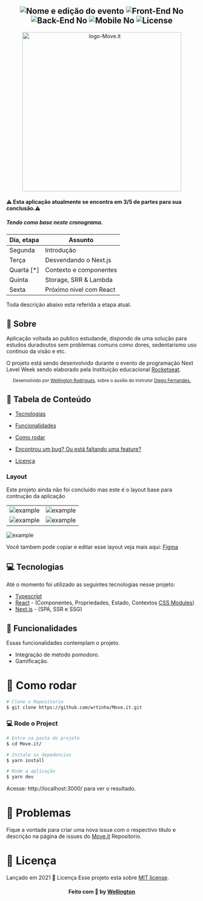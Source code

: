 <h2 align="center">
  <img src="https://img.shields.io/badge/Move.it-v1-blueblack?color=blue&style=for-the-badge" alt="Nome e edição do evento" />
  <img src="https://img.shields.io/badge/Front End%3F-no-blueblack?color=blue&style=for-the-badge" alt="Front-End No" />
  <img src="https://img.shields.io/badge/Back End%3F-no-blueblack?color=blue&style=for-the-badge" alt="Back-End No" />
  <img src="https://img.shields.io/badge/Mobile%3F-no-blueblack?color=blue&style=for-the-badge" alt="Mobile No" />
  <img src="https://img.shields.io/github/license/WorkEasy/WorkEasy?color=black&style=for-the-badge" alt="License" />
</h2>



<p align="center">
   <img src="https://github.com/wrtinho/Move.it/blob/main/images/Move.it_Logo.png" alt="logo-Move.it" width="420"/>
</p>

#### ⚠️ Esta aplicação atualmente se encontra em 3/5 de partes para sua conclusão.⚠️
##### Tendo como base neste cronograma. 
| Dia, etapa   | Assunto |
|----------|----------|
|Segunda  | Introdução |
|Terça |  Desvendando o Next.js |
|Quarta [*]|  Contexto e componentes |
|Quinta |  Storage, SRR & Lambda |
|Sexta |  Próximo nivel com React |

Toda descrição abaixo esta referida a etapa atual.
## 📖 Sobre 


Aplicação voltada ao publico estudande, dispondo de uma solução para estudos duradoutos sem problemas comuns como dores, sedentarismo uso continuo da visão e etc. 

O projeto está sendo desenvolvido durante o evento de programação Next Level Week sendo elaborado pela Instituição educacional [Rocketseat](https://github.com/Rocketseat).



<div align="center">
   <sub>Desenvolvido por 
    <a href="https://github.com/wrtinho">Wellington Rodrigues</a>, sobre o auxílio do instrutor 
    <a href="https://github.com/diego3g">Diego Fernandes.</a>
  </sub>
</div>

## :pushpin: Tabela de Conteúdo

* [Tecnologias](#computer-tecnologias)
* [Funcionalidades](#rocket-funcionalidades)
* [Como rodar](#construction_worker-como-rodar)
* [Encontrou um bug? Ou está faltando uma feature?](#bug-problemas)

* [Licença](#memo-licença)

### Layout
Este projeto ainda não foi concluido mas este é o layout base para contrução da aplicação

|  |  |
|----------|----------|
| ![example](https://github.com/wrtinho/Move.it/blob/main/images/screens/home.png) |  ![example](https://github.com/wrtinho/Move.it/blob/main/images/screens/home_click.png) |
| ![example](https://github.com/wrtinho/Move.it/blob/main/images/screens/home_clickend.png) |  ![example](https://github.com/wrtinho/Move.it/blob/main/images/screens/share_end_task.png) |

![example](https://github.com/wrtinho/Move.it/blob/main/images/screens/lv_number.png) 


Você tambem pode copiar e editar esse layout veja mais aqui: [Figma](https://www.figma.com/file/ge20pu3ofMOKoliUyKx1Nl/Move.it-1.0/duplicate)
## :computer: Tecnologias
Até o momento foi utilizado as seguintes tecnologias nesse projeto:

* [Typescript](https://www.typescriptlang.org/)
* [React](https://reactjs.org/) - (Componentes, Propriedades, Estado, Contextos [CSS Modules](https://css-tricks.com/css-modules-part-1-need/))
* [Next.js](https://nextjs.org/) - (SPA, SSR e SSG)


## :rocket: Funcionalidades
Essas funcionalidades contemplam o projeto.

* Integração de metodo pomodoro.
* Gamificação.

# :construction_worker: Como rodar

```bash
# Clone o Repositorio
$ git clone https://github.com/wrtinho/Move.it.git

```
### 💻 Rode o Project

```bash
# Entre na pasta do projeto
$ cd Move.it/ 

# Instale as depedencias
$ yarn install

# Rode a aplicação
$ yarn dev

```
Acesse: http://localhost:3000/ para ver o resultado.

# :bug: Problemas

Fique a vontade para criar uma nova issue com o respectivo titulo e descrição na página de issues do [Move.it](https://github.com/wrtinho/Move.it/issues) Repositorio.


# :memo: Licença

Lançado em 2021 :memo: Licença
Esse projeto esta sobre [MIT license](./LICENSE).



<h4 align="center">
    Feito com 💜 by <a href="https://www.linkedin.com/in/wellington123/" target="_blank">Wellington </a>
</h4>

